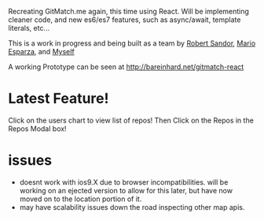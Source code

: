 Recreating GitMatch.me again, this time using React. Will be implementing cleaner code, and new es6/es7 features, such as async/await, template literals, etc...

This is a work in progress and being built as a team by [Robert Sandor](https://github.com/robertisandor), [Mario Esparza](https://github.com/MarioEsparza), and [Myself](https://github.com/bareinhard)


A working Prototype can be seen at http://bareinhard.net/gitmatch-react



# Latest Feature!
Click on the users chart to view list of repos!
Then Click on the Repos in the Repos Modal box!

# issues
* doesnt work with ios9.X due to browser incompatibilities. will be working on an ejected version to allow for this later, but have now moved on to the location portion of it.
* may have scalability issues down the road inspecting other map apis.

